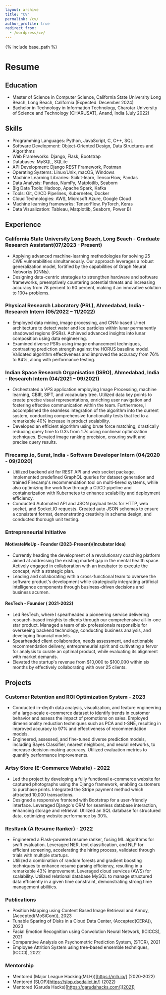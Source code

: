 ```yaml
---
layout: archive
title: "CV"
permalink: /cv/
author_profile: true
redirect_from:
  - /wordpress/cv/
---
```

{% include base_path %}
# Resume


## Education

- Master of Science in Computer Science, California State University Long Beach, Long Beach, California (Expected: December 2024)
- Bachelor in Technology in Information Technology, Charotar University of Science and Technology (CHARUSAT), Anand, India (July 2022)

## Skills

- Programming Languages: Python, JavaScript, C, C++, SQL
- Software Development: Object-Oriented Design, Data Structures and Algorithms
- Web Frameworks: Django, Flask, Bootstrap
- Databases: MySQL, SQLite
- API Development: Django REST Framework, Postman
- Operating Systems: Linux/Unix, macOS, Windows
- Machine Learning Libraries: Scikit-learn, TensorFlow, Pandas
- Data Analysis: Pandas, NumPy, Matplotlib, Seaborn
- Big Data Tools: Hadoop, Apache Spark, Kafka
- Tools: Git, CI/CD Pipelines, Kubernetes, Docker
- Cloud Technologies: AWS, Microsoft Azure, Google Cloud
- Machine learning frameworks: TensorFlow, PyTorch, Keras
- Data Visualization: Tableau, Matplotlib, Seaborn, Power BI

## Experience

### California State University Long Beach, Long Beach - Graduate Research Assistant(07/2023 - Present)
- Applying advanced machine-learning methodologies for solving 25 CWE vulnerabilities simultaneously. Our approach leverages a robust generalization model, fortified by the capabilities of Graph Neural Networks (GNNs).
- Designing data-centric strategies to strengthen hardware and software frameworks, preemptively countering potential threats and increasing accuracy from 78 percent to 90 percent, making it an innovative solution to 100+ problems.

### Physical Research Laboratory (PRL), Ahmedabad, India - Research Intern (05/2022 – 11/2022)

- Employed data mining, image processing, and CNN-based U-net architecture to detect water and ice particles within lunar permanently shadowed regions (PSRs). Achieved advanced insights into lunar composition using data engineering.
- Examined diverse PSRs using image enhancement techniques, contrasting prediction strength against the HORUS baseline model. Validated algorithm effectiveness and improved the accuracy from 76% to 84%, along with performance testing.

### Indian Space Research Organisation (ISRO), Ahmedabad, India - Research Intern (04/2021 – 09/2021)

- Orchestrated a VPS application employing Image Processing, machine learning, CBIR, SIFT, and vocabulary tree. Utilized data key points to create precise visual representations, enriching user navigation and fostering effective communication within the team. Furthermore, I accomplished the seamless integration of the algorithm into the current system, conducting comprehensive functionality tests that led to a remarkable 40% increase in product scalability.
- Developed an efficient algorithm using brute force matching, drastically reducing query time to 0.3s from 1.7s using nonlinear optimization techniques. Elevated image ranking precision, ensuring swift and precise query results.

### Firecamp.io, Surat, India - Software Developer Intern (04/2020 - 09/2020)

- Utilized backend aid for REST API and web socket package. Implemented predefined GraphQL queries for dataset generation and trained Firecamp's recommendation tool on multi-tiered systems, while also optimizing the workflow through a CI/CD pipeline and containerization with Kubernetes to enhance scalability and deployment efficiency.
- Conducted Automated API and JSON payload tests for HTTP, web socket, and Socket.IO requests. Created auto JSON schemas to ensure a consistent format, demonstrating creativity in schema design, and conducted thorough unit testing.

### Entrepreneurial Initiative
#### MotivateMeUp - Founder (2023-Present)(Incubator Idea)
- Currently heading the development of a revolutionary coaching platform aimed at addressing the existing market gap in the mental health space. Actively engaged in collaboration with an incubator to execute the concept, with a strategic plan.
- Leading and collaborating with a cross-functional team to oversee the software product's development while strategically integrating artificial intelligence components through business-driven decisions and business acumen.
#### ResTech - Founder ( 2021-2022)
- Led ResTech, where I spearheaded a pioneering service delivering research-based insights to clients through our comprehensive all-in-one star product. Managed a team of six professionals responsible for overseeing backend technology, conducting business analysis, and developing financial models.
- Spearheaded client collaboration, needs assessment, and actionable recommendation delivery, entrepreneurial spirit and cultivating a fervor for analysis to curate an optimal product, while evaluating its alignment with market demands. 
- Elevated the startup's revenue from $10,000 to $100,000 within six months by effectively collaborating with over 25 clients.


## Projects

### Customer Retention and ROI Optimization System - 2023
- Conducted in-depth data analysis, visualization, and feature engineering of a large-scale e-commerce dataset to identify trends in customer behavior and assess the impact of promotions on sales. Employed dimensionality reduction techniques such as PCA and t-SNE, resulting in improved accuracy to 97% and effectiveness of recommendation models.
- Engineered, assessed, and fine-tuned diverse prediction models, including Bayes Classifier, nearest neighbors, and neural networks, to increase decision-making accuracy. Utilized evaluation metrics to quantify performance improvements.


### Artsy Store (E-Commerce Website) - 2022

- Led the project by developing a fully functional e-commerce website for captured photographs using the Django framework, enabling customers to purchase prints. Integrated the Stripe payment method which attracted 10,000 transactions.
- Designed a responsive frontend with Bootstrap for a user-friendly interface. Leveraged Django's ORM for seamless database interaction, enhancing storage and retrieval. Utilized an SQL database for structured data, optimizing website performance by 30%.

### ResRank (A Resume Ranker) - 2022

- Engineered a Flask-powered resume ranker, fusing ML algorithms for swift evaluation. Leveraged NER, text classification, and NLP for efficient screening, accelerating the hiring process, validated through trials with multiple startups.
- Utilized a combination of random forests and gradient boosting techniques to enhance resume parsing efficiency, resulting in a remarkable 43% improvement. Leveraged cloud services (AWS) for scalability. Utilized relational database MySQL to manage structured data efficiently in a given time constraint, demonstrating strong time management abilities.

### Publications

- Position Mapping using Content Based Image Retrieval and Annoy, (Accepted(MoSiCom)), 2023
- Tunable Sparing of Disks in a Cloud Data Center, (Accepted(CERA)), 2023
- Facial Emotion Recognition using Convolution Neural Network, (ICICCS), 2021 
- Comparative Analysis on Psychometric Prediction System, (STCR), 2021 
- Employee Attrition System using tree-based ensemble techniques, (ICCCI), 2022 


### Mentorship
- Mentored (Major League Hacking(MLH))[https://mlh.io/] (2020-2022)
- Mentored (SLOP)[https://slop.dscdaiict.in/] (2022)
- Mentored (Garuda Hacks)[https://garudahacks.com/](2021)


